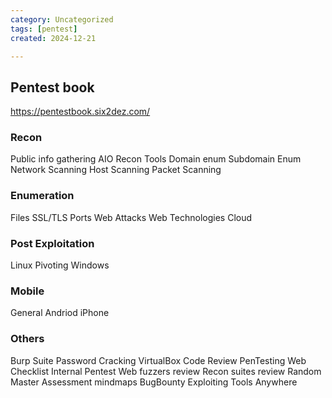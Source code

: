 ```yaml
---
category: Uncategorized
tags: [pentest]
created: 2024-12-21

---
```

## Pentest book

https://pentestbook.six2dez.com/

### Recon
Public info gathering
AIO Recon Tools
Domain enum
Subdomain Enum
Network Scanning
Host Scanning
Packet Scanning

### Enumeration
Files
SSL/TLS
Ports
Web Attacks
Web Technologies
Cloud

### Post Exploitation
Linux
Pivoting
Windows

### Mobile
General
Andriod
iPhone

### Others
Burp Suite
Password Cracking
VirtualBox
Code Review
PenTesting Web Checklist
Internal Pentest
Web fuzzers review
Recon suites review
Random
Master Assessment mindmaps
BugBounty
Exploiting
Tools Anywhere
